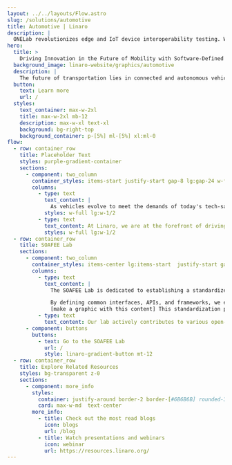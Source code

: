 ```yaml
---
layout: ../../layouts/Flow.astro
slug: /solutions/automotive
title: Automotive | Linaro
description: |
  ONELab revolutionizes edge and IoT device interoperability testing. We help Silicon Vendors and Device Makers to conduct continuous interoperability tests among different Operating Systems and Cloud Services.
hero:
  title: >
    Driving Innovation in the Future of Mobility with Software-Defined Vehicles
  background_image: linaro-website/graphics/automotive
  description: |
    The future of transportation lies in connected and autonomous vehicles. We actively work on technologies that enable seamless connectivity, such as V2X (Vehicle-to-Everything) communication, 5G integration, and edge computing.
  button:
    text: Learn more
    url: /
  styles:
    text_container: max-w-2xl
    title: max-w-2xl mb-12
    description: max-w-xl text-xl
    background: bg-right-top
    background_container: p-[5%] ml-[5%] xl:ml-0
flow:
  - row: container_row
    title: Placeholder Text
    styles: purple-gradient-container
    sections:
      - component: two_column
        container_styles: items-start justify-start gap-8 lg:gap-24 w-full mx-auto text-2xl
        columns:
          - type: text
            text_content: |
              As vehicles evolve to meet the demands of today's tech-savvy consumers, automakers are seeking ways to enhance the driving experience with intuitive, interactive features. To meet these expectations and deliver new features profitably, automakers face the challenge of accelerating development while managing dependencies between hardware and software.
            styles: w-full lg:w-1/2
          - type: text
            text_content: At Linaro, we are at the forefront of driving innovation in the automotive industry. Our Automotive and SOAFEE (Standardized Open Architecture for Embedded Edge) Lab is dedicated to advancing the development of cutting-edge technologies and solutions for the automotive sector. With our expertise in open-source software and collaborative engineering, we are shaping the future of automotive systems and enabling the next generation of connected and autonomous vehicles.
            styles: w-full lg:w-1/2
  - row: container_row
    title: SOAFEE Lab
    sections:
      - component: two_column
        container_styles: items-center lg:items-start  justify-start gap-8 lg:gap-24 w-full mx-auto text-2xl
        columns:
          - type: text
            text_content: |
              The SOAFEE Lab is dedicated to establishing a standardized open architecture for embedded edge computing in the automotive domain.

              By defining common interfaces, APIs, and frameworks, we enable interoperability between hardware and software components, facilitating seamless integration and compatibility across different automotive platforms.
              [make a graphic with this content] This standardization promotes modularity, scalability, and reusability, allowing automotive manufacturers to build flexible and future-proof systems.
          - type: text
            text_content: Our lab actively contributes to various open-source projects and communities, collaborating with industry leaders, automakers, and technology providers to develop robust and secure automotive software stacks. By leveraging open-source technologies, we enable faster time-to-market, reduced development costs, and increased transparency in the automotive ecosystem
      - component: buttons
        buttons:
          - text: Go to the SOAFEE Lab
            url: /
            style: linaro-gradient-button mt-12
  - row: container_row
    title: Explore Related Resources
    styles: bg-transparent z-0
    sections:
      - component: more_info
        styles:
          container: justify-around border-2 border-[#6B6B6B] rounded-3xl py-10
          card: max-w-md  text-center
        more_info:
          - title: Check out the most read blogs
            icon: blogs
            url: /blog
          - title: Watch presentations and webinars
            icon: webinar
            url: https://resources.linaro.org/
---
```


